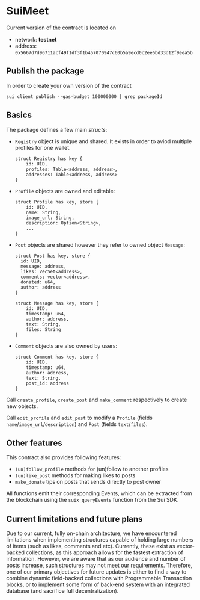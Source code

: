 # SuiMeet

Current version of the contract is located on  
- network: **testnet**   
- address: `0x5667d7d96711acf49f1df3f1b457070947c60b5a9ecd0c2ee6bd33d12f9eea5b`

## Publish the package

In order to create your own version of the contract 
```
sui client publish --gas-budget 100000000 | grep packageId
```


## Basics

The package defines a few main _structs_:

- `Registry` object is unique and shared. It exists in order to aviod multiple profiles for one wallet.
  
  ```
  struct Registry has key {
      id: UID,
      profiles: Table<address, address>,
      addresses: Table<address, address>
  }
  ```
- `Profile` objects are owned and editable:
  ```
  struct Profile has key, store {
      id: UID,
      name: String,
      image_url: String,
      description: Option<String>,
      ...
  }
  ```
- `Post` objects are shared however they refer to owned object `Message`:
  ```
  struct Post has key, store {
    id: UID,
    message: address,
    likes: VecSet<address>,
    comments: vector<address>,
    donated: u64,
    author: address
  }

  struct Message has key, store {
      id: UID,
      timestamp: u64,
      author: address,
      text: String,
      files: String
  }
  ```
- `Comment` objects are also owned by users:
  ```
  struct Comment has key, store {
      id: UID,
      timestamp: u64,
      author: address,
      text: String,
      post_id: address
  }
  ```

Call `create_profile`, `create_post` and `make_comment` respectively to create new objects.

Call `edit_profile` and `edit_post` to modify a `Profile` (fields `name`/`image_url`/`description`) and `Post` (fields `text`/`files`).

## Other features

This contract also provides following features:
- `(un)follow_profile` methods for (un)follow to another profiles
- `(un)like_post` methods for making likes to posts
- `make_donate` tips on posts that sends directly to post owner

All functions emit their corresponding Events, which can be extracted from the blockchain using the `suix_queryEvents` function from the Sui SDK.
## Current limitations and future plans

Due to our current, fully on-chain architecture, we have encountered limitations when implementing structures capable of holding large numbers of items (such as likes, comments and etc). Currently, these exist as vector-backed collections, as this approach allows for the fastest extraction of information. However, we are aware that as our audience and number of posts increase, such structures may not meet our requirements. Therefore, one of our primary objectives for future updates is either to find a way to combine dynamic field-backed collections with Programmable Transaction blocks, or to implement some form of back-end system with an integrated database (and sacrifice full decentralization).

